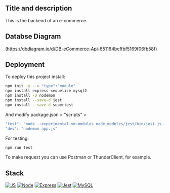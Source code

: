 ## Title and description
This is the backend of an e-commerce.

## Databse Diagram
   (https://dbdiagram.io/d/DB-eCommerce-Api-651164bcffbf5169f06fb58f)

## Deployment

To deploy this project install:

```bash
npm init -y --> "type":"module"
npm install express sequelize mysql2
npm install -D nodemon
npm install --save-d jest
npm install --save-d supertest
```
And modify package.json > "scripts" >
```bash
"test": "node --experimental-vm-modules node_modules/jest/bin/jest.js --watchAll --no-cache --detectOpenHandles"
"dev": "nodemon app.js"
```

For testing:

```bash
npm run test
```

To make request you can use Postman or ThunderClient, for example.


## Stack

[![JS](https://img.shields.io/badge/JavaScript-323330?style=for-the-badge&logo=javascript&logoColor=F7DF1E)]()
[![Node](https://img.shields.io/badge/Node.js-43853D?style=for-the-badge&logo=node.js&logoColor=white)]()
[![Express](https://img.shields.io/badge/Express.js-404D59?style=for-the-badge)]()
[![Jest](https://img.shields.io/badge/Jest-323330?style=for-the-badge&logo=Jest&logoColor=white)]()
[![MySQL](https://img.shields.io/badge/MySQL-00000F?style=for-the-badge&logo=mysql&logoColor=white)]()